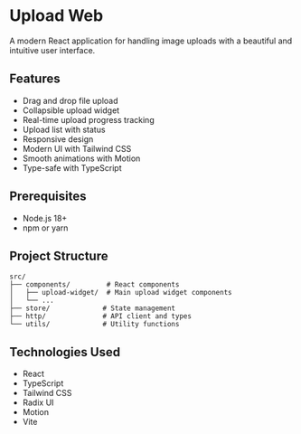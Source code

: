 # Upload Web

A modern React application for handling image uploads with a beautiful and intuitive user interface.

## Features

- Drag and drop file upload
- Collapsible upload widget
- Real-time upload progress tracking
- Upload list with status
- Responsive design
- Modern UI with Tailwind CSS
- Smooth animations with Motion
- Type-safe with TypeScript

## Prerequisites

- Node.js 18+
- npm or yarn

## Project Structure

```
src/
├── components/         # React components
│   ├── upload-widget/  # Main upload widget components
│   └── ...
├── store/             # State management
├── http/              # API client and types
└── utils/             # Utility functions
```

## Technologies Used

- React
- TypeScript
- Tailwind CSS
- Radix UI
- Motion
- Vite
